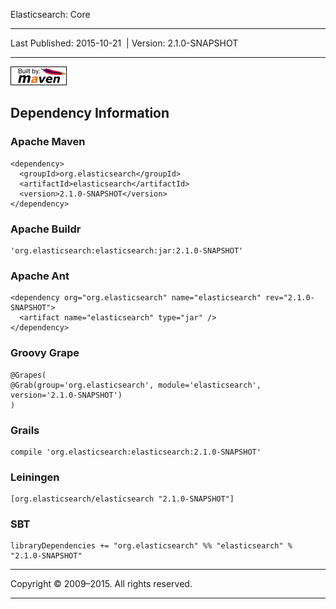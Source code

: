Elasticsearch: Core

------------------------------------------------------------------------

<span id="publishDate">Last Published: 2015-10-21</span>  | <span id="projectVersion">Version: 2.1.0-SNAPSHOT</span>

------------------------------------------------------------------------

[![Built by Maven](./images/logos/maven-feather.png)](http://maven.apache.org/ "Built by Maven")

Dependency Information
----------------------

### Apache Maven

    <dependency>
      <groupId>org.elasticsearch</groupId>
      <artifactId>elasticsearch</artifactId>
      <version>2.1.0-SNAPSHOT</version>
    </dependency>

### Apache Buildr

    'org.elasticsearch:elasticsearch:jar:2.1.0-SNAPSHOT'

### Apache Ant

    <dependency org="org.elasticsearch" name="elasticsearch" rev="2.1.0-SNAPSHOT">
      <artifact name="elasticsearch" type="jar" />
    </dependency>

### Groovy Grape

    @Grapes(
    @Grab(group='org.elasticsearch', module='elasticsearch', version='2.1.0-SNAPSHOT')
    )

### Grails

    compile 'org.elasticsearch:elasticsearch:2.1.0-SNAPSHOT'

### Leiningen

    [org.elasticsearch/elasticsearch "2.1.0-SNAPSHOT"]

### SBT

    libraryDependencies += "org.elasticsearch" %% "elasticsearch" % "2.1.0-SNAPSHOT"

------------------------------------------------------------------------

Copyright © 2009–2015. All rights reserved.

------------------------------------------------------------------------


